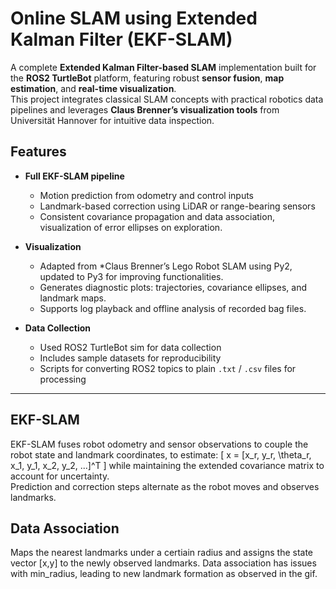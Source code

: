 
# Online SLAM using Extended Kalman Filter (EKF-SLAM)

A complete **Extended Kalman Filter-based SLAM** implementation built for the **ROS2 TurtleBot** platform, featuring robust **sensor fusion**, **map estimation**, and **real-time visualization**.  
This project integrates classical SLAM concepts with practical robotics data pipelines and leverages **Claus Brenner’s visualization tools** from Universität Hannover for intuitive data inspection.
##  Features

- **Full EKF-SLAM pipeline**
  - Motion prediction from odometry and control inputs  
  - Landmark-based correction using LiDAR or range-bearing sensors  
  - Consistent covariance propagation and data association, visualization of error ellipses on exploration.

- **Visualization**
  - Adapted from *Claus Brenner’s Lego Robot SLAM using Py2, updated to Py3 for improving functionalities. 
  - Generates diagnostic plots: trajectories, covariance ellipses, and landmark maps.
  - Supports log playback and offline analysis of recorded bag files.

- **Data Collection**
  - Used ROS2 TurtleBot sim for data collection
  - Includes sample datasets for reproducibility  
  - Scripts for converting ROS2 topics to plain `.txt` / `.csv` files for processing  

---

## EKF-SLAM

EKF-SLAM fuses robot odometry and sensor observations to couple the robot state and landmark coordinates, to estimate:
\[
x = [x_r, y_r, \theta_r, x_1, y_1, x_2, y_2, ...]^T
\]
while maintaining the extended covariance matrix to account for uncertainty.  
Prediction and correction steps alternate as the robot moves and observes landmarks.

## Data Association
Maps the nearest landmarks under a certiain radius and assigns the state vector [x,y] to the newly observed landmarks.
Data association has issues with min_radius, leading to new landmark formation as observed in the gif.

